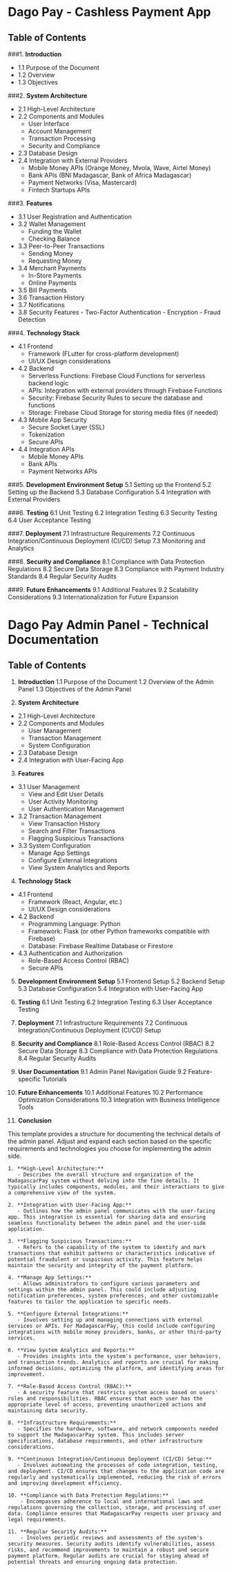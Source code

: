 # Dago Pay - Cashless Payment App

## Table of Contents

###1. **Introduction**
- 1.1 Purpose of the Document
- 1.2 Overview
- 1.3 Objectives 

###2. **System Architecture**
- 2.1 High-Level Architecture
- 2.2 Components and Modules
   - User Interface
   - Account Management
   - Transaction Processing
   - Security and Compliance
- 2.3 Database Design
- 2.4 Integration with External Providers
   - Mobile Money APIs (Orange Money, Mvola, Wave, Airtel Money)
   - Bank APIs (BNI Madagascar, Bank of Africa Madagascar)
   - Payment Networks (Visa, Mastercard)
   - Fintech Startups APIs

###3. **Features**
- 3.1 User Registration and Authentication
- 3.2 Wallet Management
   - Funding the Wallet
   - Checking Balance
- 3.3 Peer-to-Peer Transactions
   - Sending Money
   - Requesting Money
- 3.4 Merchant Payments
   - In-Store Payments
   - Online Payments
- 3.5 Bill Payments
- 3.6 Transaction History
- 3.7 Notifications
- 3.8 Security Features
      - Two-Factor Authentication
      - Encryption
      - Fraud Detection

###4. **Technology Stack**
- 4.1 Frontend
   - Framework (FLutter for cross-platform development)
   - UI/UX Design considerations
- 4.2 Backend
   - Serverless Functions: Firebase Cloud Functions for serverless backend logic
   - APIs: Integration with external providers through Firebase Functions
   - Security: Firebase Security Rules to secure the database and functions
   - Storage: Firebase Cloud Storage for storing media files (if needed)
- 4.3 Mobile App Security
   - Secure Socket Layer (SSL)
   - Tokenization
   - Secure APIs
- 4.4 Integration APIs
   - Mobile Money APIs
   - Bank APIs
   - Payment Networks APIs

###5. **Development Environment Setup**
   5.1 Setting up the Frontend
   5.2 Setting up the Backend
   5.3 Database Configuration
   5.4 Integration with External Providers

###6. **Testing**
   6.1 Unit Testing
   6.2 Integration Testing
   6.3 Security Testing
   6.4 User Acceptance Testing

###7. **Deployment**
   7.1 Infrastructure Requirements
   7.2 Continuous Integration/Continuous Deployment (CI/CD) Setup
   7.3 Monitoring and Analytics

###8. **Security and Compliance**
   8.1 Compliance with Data Protection Regulations
   8.2 Secure Data Storage
   8.3 Compliance with Payment Industry Standards
   8.4 Regular Security Audits

###9. **Future Enhancements**
   9.1 Additional Features
   9.2 Scalability Considerations
   9.3 Internationalization for Future Expansion

# Dago Pay Admin Panel - Technical Documentation

## Table of Contents

1. **Introduction**
   1.1 Purpose of the Document
   1.2 Overview of the Admin Panel
   1.3 Objectives of the Admin Panel

2. **System Architecture**
- 2.1 High-Level Architecture
- 2.2 Components and Modules
   - User Management
   - Transaction Management
   - System Configuration
- 2.3 Database Design
- 2.4 Integration with User-Facing App

3. **Features**
- 3.1 User Management
   - View and Edit User Details
   - User Activity Monitoring
   - User Authentication Management
- 3.2 Transaction Management
   - View Transaction History
   - Search and Filter Transactions
   - Flagging Suspicious Transactions
- 3.3 System Configuration
   - Manage App Settings
   - Configure External Integrations
   - View System Analytics and Reports

4. **Technology Stack**
- 4.1 Frontend
   - Framework (React, Angular, etc.)
   - UI/UX Design considerations
- 4.2 Backend
   - Programming Language: Python
   - Framework: Flask (or other Python frameworks compatible with Firebase)
   - Database: Firebase Realtime Database or Firestore
- 4.3 Authentication and Authorization
   - Role-Based Access Control (RBAC)
   - Secure APIs

5. **Development Environment Setup**
   5.1 Frontend Setup
   5.2 Backend Setup
   5.3 Database Configuration
   5.4 Integration with User-Facing App

6. **Testing**
   6.1 Unit Testing
   6.2 Integration Testing
   6.3 User Acceptance Testing

7. **Deployment**
   7.1 Infrastructure Requirements
   7.2 Continuous Integration/Continuous Deployment (CI/CD) Setup

8. **Security and Compliance**
   8.1 Role-Based Access Control (RBAC)
   8.2 Secure Data Storage
   8.3 Compliance with Data Protection Regulations
   8.4 Regular Security Audits

9. **User Documentation**
   9.1 Admin Panel Navigation Guide
   9.2 Feature-specific Tutorials

10. **Future Enhancements**
    10.1 Additional Features
    10.2 Performance Optimization Considerations
    10.3 Integration with Business Intelligence Tools

11. **Conclusion**

This template provides a structure for documenting the technical details of the admin panel. Adjust and expand each section based on the specific requirements and technologies you choose for implementing the admin side.

```
1. **High-Level Architecture:**
   - Describes the overall structure and organization of the MadagascarPay system without delving into the fine details. It typically includes components, modules, and their interactions to give a comprehensive view of the system.

2. **Integration with User-Facing App:**
   - Outlines how the admin panel communicates with the user-facing app. This integration is essential for sharing data and ensuring seamless functionality between the admin panel and the user-side application.

3. **Flagging Suspicious Transactions:**
   - Refers to the capability of the system to identify and mark transactions that exhibit patterns or characteristics indicative of potential fraudulent or suspicious activity. This feature helps maintain the security and integrity of the payment platform.

4. **Manage App Settings:**
   - Allows administrators to configure various parameters and settings within the admin panel. This could include adjusting notification preferences, system preferences, and other customizable features to tailor the application to specific needs.

5. **Configure External Integrations:**
   - Involves setting up and managing connections with external services or APIs. For MadagascarPay, this could include configuring integrations with mobile money providers, banks, or other third-party services.

6. **View System Analytics and Reports:**
   - Provides insights into the system's performance, user behaviors, and transaction trends. Analytics and reports are crucial for making informed decisions, optimizing the platform, and identifying areas for improvement.

7. **Role-Based Access Control (RBAC):**
   - A security feature that restricts system access based on users' roles and responsibilities. RBAC ensures that each user has the appropriate level of access, preventing unauthorized actions and maintaining data security.

8. **Infrastructure Requirements:**
   - Specifies the hardware, software, and network components needed to support the MadagascarPay system. This includes server specifications, database requirements, and other infrastructure considerations.

9. **Continuous Integration/Continuous Deployment (CI/CD) Setup:**
   - Involves automating the processes of code integration, testing, and deployment. CI/CD ensures that changes to the application code are regularly and systematically implemented, reducing the risk of errors and improving development efficiency.

10. **Compliance with Data Protection Regulations:**
    - Encompasses adherence to local and international laws and regulations governing the collection, storage, and processing of user data. Compliance ensures that MadagascarPay respects user privacy and legal requirements.

11. **Regular Security Audits:**
    - Involves periodic reviews and assessments of the system's security measures. Security audits identify vulnerabilities, assess risks, and recommend improvements to maintain a robust and secure payment platform. Regular audits are crucial for staying ahead of potential threats and ensuring ongoing data protection.
```